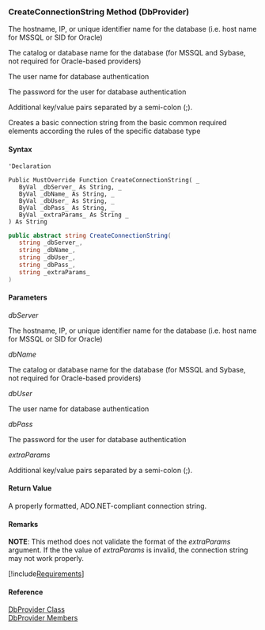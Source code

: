 ﻿### CreateConnectionString Method (DbProvider)

The hostname, IP, or unique identifier name for the database (i.e. host name for MSSQL or SID for Oracle)

The catalog or database name for the database (for MSSQL and Sybase, not required for Oracle-based providers)

The user name for database authentication

The password for the user for database authentication

Additional key/value pairs separated by a semi-colon (;).

Creates a basic connection string from the basic common required elements according the rules of the specific database type

#### Syntax

```vbnet
'Declaration

Public MustOverride Function CreateConnectionString( _
   ByVal _dbServer_ As String, _
   ByVal _dbName_ As String, _
   ByVal _dbUser_ As String, _
   ByVal _dbPass_ As String, _
   ByVal _extraParams_ As String _
) As String
```

```csharp
public abstract string CreateConnectionString( 
   string _dbServer_,
   string _dbName_,
   string _dbUser_,
   string _dbPass_,
   string _extraParams_
)
```

#### Parameters

_dbServer_

The hostname, IP, or unique identifier name for the database (i.e. host name for MSSQL or SID for Oracle)

_dbName_

The catalog or database name for the database (for MSSQL and Sybase, not required for Oracle-based providers)

_dbUser_

The user name for database authentication

_dbPass_

The password for the user for database authentication

_extraParams_

Additional key/value pairs separated by a semi-colon (;).

#### Return Value

A properly formatted, ADO.NET-compliant connection string.

#### Remarks

**NOTE**: This method does not validate the format of the _extraParams_ argument. If the the value of _extraParams_ is invalid, the connection string may not work properly.

[!include[Requirements](../partials/requirements.md)]

#### Reference

[DbProvider Class](FChoice.Common~FChoice.Common.Data.DbProvider.md)  
[DbProvider Members](FChoice.Common~FChoice.Common.Data.DbProvider_members.md)